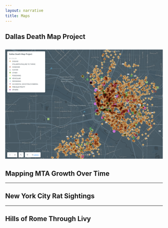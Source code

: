 ```yaml
---
layout: narrative
title: Maps
---
```


## Dallas Death Map Project

![The overview of the Dallas Death Map](https://github.com/isawil/isawil.github.io/blob/master/assets/ddm-2019.png)
---

## Mapping MTA Growth Over Time

---

## New York City Rat Sightings

---

## Hills of Rome Through Livy
